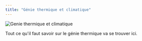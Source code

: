 ```yaml
---
title: "Génie thermique et climatique"
---
```


![Genie thermique et climatique](/images/genie-thermique-3.jpg)


Tout ce qu'il faut savoir sur le génie thermique va se trouver ici. 
